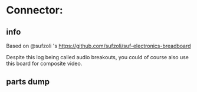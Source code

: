 # Connector:

## info

Based on @sufzoli 's https://github.com/sufzoli/suf-electronics-breadboard

Despite this log being called audio breakouts, you could of course also use this board for composite video.


## parts dump
